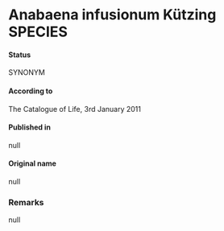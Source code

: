 Anabaena infusionum Kützing SPECIES
=======

#### Status
SYNONYM

#### According to
The Catalogue of Life, 3rd January 2011

#### Published in
null

#### Original name
null

### Remarks
null